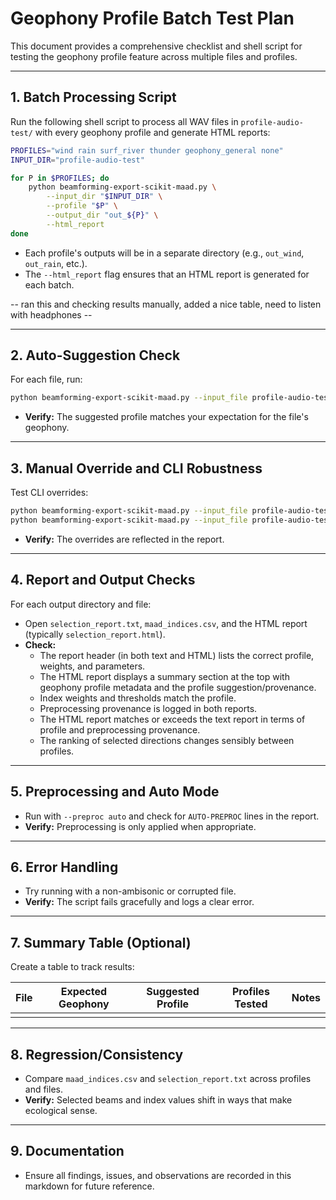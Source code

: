 # Geophony Profile Batch Test Plan

This document provides a comprehensive checklist and shell script for testing the geophony profile feature across multiple files and profiles.

---

## 1. Batch Processing Script

Run the following shell script to process all WAV files in `profile-audio-test/` with every geophony profile and generate HTML reports:

```bash
PROFILES="wind rain surf_river thunder geophony_general none"
INPUT_DIR="profile-audio-test"

for P in $PROFILES; do
    python beamforming-export-scikit-maad.py \
        --input_dir "$INPUT_DIR" \
        --profile "$P" \
        --output_dir "out_${P}" \
        --html_report
done
```

- Each profile's outputs will be in a separate directory (e.g., `out_wind`, `out_rain`, etc.).
- The `--html_report` flag ensures that an HTML report is generated for each batch.

-- ran this and checking results manually, added a nice table, need to listen with headphones --

---

## 2. Auto-Suggestion Check

For each file, run:

```bash
python beamforming-export-scikit-maad.py --input_file profile-audio-test/yourfile.wav --suggest-profile-only
```

- **Verify:** The suggested profile matches your expectation for the file's geophony.

---

## 3. Manual Override and CLI Robustness

Test CLI overrides:

```bash
python beamforming-export-scikit-maad.py --input_file profile-audio-test/yourfile.wav --profile none --hpf_hz 100
python beamforming-export-scikit-maad.py --input_file profile-audio-test/yourfile.wav --profile rain --envelope_median_ms 20
```

- **Verify:** The overrides are reflected in the report.

---

## 4. Report and Output Checks

For each output directory and file:
- Open `selection_report.txt`, `maad_indices.csv`, and the HTML report (typically `selection_report.html`).
- **Check:**
  - The report header (in both text and HTML) lists the correct profile, weights, and parameters.
  - The HTML report displays a summary section at the top with geophony profile metadata and the profile suggestion/provenance.
  - Index weights and thresholds match the profile.
  - Preprocessing provenance is logged in both reports.
  - The HTML report matches or exceeds the text report in terms of profile and preprocessing provenance.
  - The ranking of selected directions changes sensibly between profiles.

---

## 5. Preprocessing and Auto Mode

- Run with `--preproc auto` and check for `AUTO-PREPROC` lines in the report.
- **Verify:** Preprocessing is only applied when appropriate.

---

## 6. Error Handling

- Try running with a non-ambisonic or corrupted file.
- **Verify:** The script fails gracefully and logs a clear error.

---

## 7. Summary Table (Optional)

Create a table to track results:

| File | Expected Geophony | Suggested Profile | Profiles Tested | Notes |
|------|-------------------|-------------------|----------------|-------|
|      |                   |                   |                |       |

---

## 8. Regression/Consistency

- Compare `maad_indices.csv` and `selection_report.txt` across profiles and files.
- **Verify:** Selected beams and index values shift in ways that make ecological sense.

---

## 9. Documentation

- Ensure all findings, issues, and observations are recorded in this markdown for future reference.
